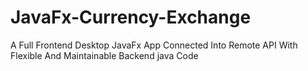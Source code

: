 # JavaFx-Currency-Exchange
A Full Frontend Desktop JavaFx App Connected Into Remote API With Flexible And Maintainable Backend java Code
